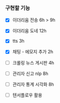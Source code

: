 ### 구현할 기능
- [x] 이더리움 전송 6h > 9h

- [x] 이더리움 도네 12h

- [x] tts 3h

- [x] 채팅 - 에모지 추가 2h
- [ ] 크롤링 뉴스 게시판 4h

- [ ] 관리자 신고 nlp 8h

- [ ] 관리자 통계 시각화 8h

- [ ] 텐서플로우 활용
